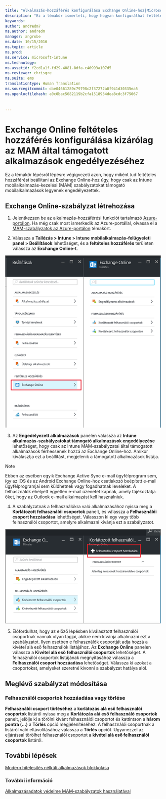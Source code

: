 ```yaml
---
title: "Alkalmazás-hozzáférés konfigurálása Exchange Online-hoz|Microsoft Intune"
description: "Ez a témakör ismerteti, hogy hogyan konfigurálhat feltételes hozzáférési szabályzatot MAM-alkalmazásokhoz."
keywords: 
author: andredm7
ms.author: andredm
manager: angrobe
ms.date: 10/15/2016
ms.topic: article
ms.prod: 
ms.service: microsoft-intune
ms.technology: 
ms.assetid: f2cd1a1f-fd29-4081-8dfa-c40993a107d5
ms.reviewer: chrisgre
ms.suite: ems
translationtype: Human Translation
ms.sourcegitcommit: dae04661289c79798c2f37272a0f941d30335ea5
ms.openlocfilehash: a0c0bac5082119b2cfa1518934dea8cdc3f75067


---
```


# <a name="create-an-exchange-online-conditional-access-to-only-allow-apps-supported-by-mam"></a>Exchange Online feltételes hozzáférés konfigurálása kizárólag az MAM által támogatott alkalmazások engedélyezéséhez
Ez a témakör lépésről lépésre végigvezeti azon, hogy miként tud feltételes hozzáférést beállítani az Exchange Online-hoz úgy, hogy csak az Intune mobilalkalmazás-kezelési (MAM) szabályzatokat támogató mobilalkalmazások legyenek engedélyezettek.


## <a name="create-an-exchange-online-policy"></a>Exchange Online-szabályzat létrehozása
1.  Jelentkezzen be az alkalmazás-hozzáférési funkciót tartalmazó [Azure-portálon](https://portal.azure.com). Ha még csak most ismerkedik az Azure-portállal, olvassa el a [MAM-szabályzatok az Azure-portálon](azure-portal-for-microsoft-intune-mam-policies.md) témakört.

2.  Válassza a **Tallózás > Intune > Intune mobilalkalmazás-felügyeleti panel > Beállítások** lehetőséget, és a **feltételes hozzáférés** területen válassza az **Exchange Online-t**.

  ![Képernyőfelvétel a beállítások panel feltételes hozzáférés területéről, amelyen kiemelve látható az Exchange Online opció](../media/mam-ca-settings-exo.png)

3.  Az **Engedélyezett alkalmazások** panelen válassza az **Intune alkalmazás-szabályzatokat támogató alkalmazások engedélyezése** lehetőséget, hogy csak az Intune MAM-szabályzatai által támogatott alkalmazások férhessenek hozzá az Exchange Online-hoz. Amikor kiválasztja ezt a beállítást, megjelenik a támogatott alkalmazások listája.

  >[!NOTE]
  >Ebben az esetben egyik Exchange Active Sync e-mail ügyfélprogram sem, így az iOS és az Android Exchange Online-hoz csatlakozó beépített e-mail ügyfélprogramjai sem küldhetnek vagy fogadhatnak leveleket. A felhasználók ehelyett egyetlen e-mail üzenetet kapnak, amely tájékoztatja őket, hogy az Outlook e-mail alkalmazást kell használniuk. 
4.   A szabályzatnak a felhasználókra való alkalmazásához nyissa meg a **Korlátozott felhasználói csoportok** panelt, és válassza a **Felhasználói csoport hozzáadása** lehetőséget. Válasszon ki egy vagy több felhasználói csoportot, amelyre alkalmazni kívánja ezt a szabályzatot.

  ![A korlátozott felhasználói csoportok panel a felhasználói csoport hozzáadás opció kiemelésével – képernyőfelvétel](../media/mam-ca-add-user-group.png)

5.  Előfordulhat, hogy az előző lépésben kiválasztott felhasználói csoportnak vannak olyan tagjai, akikre nem kívánja alkalmazni ezt a szabályzatot. Ilyen esetben e felhasználók csoportját adja hozzá a kivétel alá eső felhasználók listájához. Az **Exchange Online** panelen válassza a **Kivétel alá eső felhasználói csoportok** lehetőséget. A felhasználói csoportok listájának megnyitásához válassza a **Felhasználói csoport hozzáadása** lehetőséget. Válassza ki azokat a csoportokat, amelyeket szeretné kivonni a szabályzat hatálya alól.  

## <a name="modify-an-existing-policy"></a>Meglévő szabályzat módosítása
### <a name="add-or-delete-user-groups"></a>Felhasználói csoportok hozzáadása vagy törlése

**Felhasználói csoport törléséhez** a **korlátozás alá eső felhasználói csoportok** listáról nyissa meg a **Korlátozás alá eső felhasználó csoportok** panelt, jelölje ki a törölni kívánt felhasználói csoportot és kattintson a **három pontra (...)** a **Törlés** opció megjelenítéséhez. A felhasználói csoportnak a listáról való eltávolításához válassza a **Törlés** opciót. Ugyanezzel az eljárással törölhet felhasználói csoportot a **kivétel alá eső felhasználói csoportok** listáról.


## <a name="next-steps"></a>További lépések
[Modern hitelesítés nélküli alkalmazások blokkolása](block-apps-with-no-modern-authentication.md)
### <a name="see-also"></a>További információ
[Alkalmazásadatok védelme MAM-szabályzatok használatával](protect-app-data-using-mobile-app-management-policies-with-microsoft-intune.md)



<!--HONumber=Dec16_HO2-->


